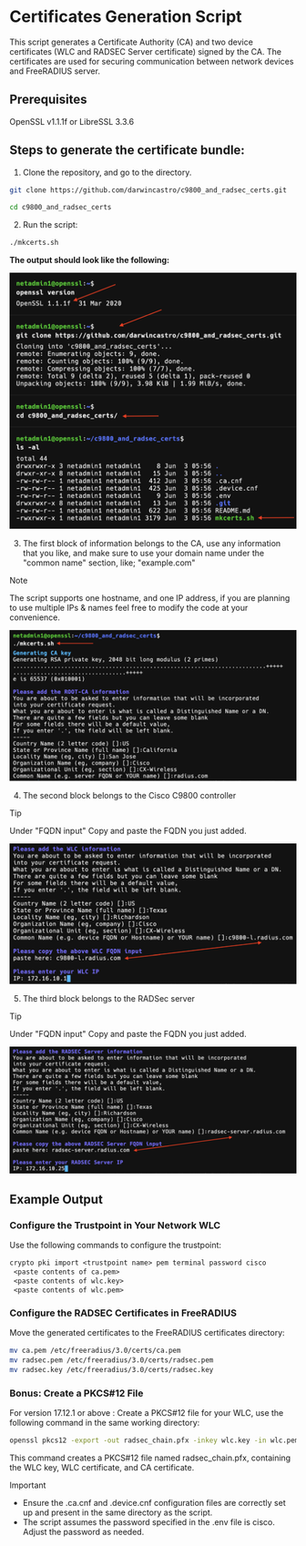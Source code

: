 # Certificates Generation Script

This script generates a Certificate Authority (CA) and two device certificates (WLC and RADSEC Server certificate) signed by the CA. The certificates are used for securing communication between network devices and FreeRADIUS server.

## Prerequisites

OpenSSL v1.1.1f or LibreSSL 3.3.6

## Steps to generate the certificate bundle:

1. Clone the repository, and go to the directory.

```sh
git clone https://github.com/darwincastro/c9800_and_radsec_certs.git
```

```sh
cd c9800_and_radsec_certs
```
2. Run the script:

```sh
./mkcerts.sh
```

**The output should look like the following:**

![cloning repository](./examples/Image1.png)

3. The first block of information belongs to the CA, use any information that you like, and make sure to use your domain name under the "common name" section, like; "example.com"

> [!NOTE]  
> The script supports one hostname, and one IP address, if you are planning to use multiple IPs & names feel free to modify the code at your convenience.

![CA Information](./examples/image2.png)

4. The second block belongs to the Cisco C9800 controller

> [!TIP]
> Under "FQDN input" Copy and paste the FQDN you just added.

![WLC Information](./examples/image3.png)

5. The third block belongs to the RADSec server

> [!TIP]
> Under "FQDN input" Copy and paste the FQDN you just added.

![RADS Information](./examples/image4.png)

## Example Output

### Configure the Trustpoint in Your Network WLC

Use the following commands to configure the trustpoint:

```
crypto pki import <trustpoint name> pem terminal password cisco
 <paste contents of ca.pem>
 <paste contents of wlc.key>
 <paste contents of wlc.pem>
```

### Configure the RADSEC Certificates in FreeRADIUS

Move the generated certificates to the FreeRADIUS certificates directory:

```sh
mv ca.pem /etc/freeradius/3.0/certs/ca.pem
mv radsec.pem /etc/freeradius/3.0/certs/radsec.pem
mv radsec.key /etc/freeradius/3.0/certs/radsec.key
```

### Bonus: Create a PKCS#12 File

For version 17.12.1 or above :
Create a PKCS#12 file for your WLC, use the following command in the same working directory:

```sh
openssl pkcs12 -export -out radsec_chain.pfx -inkey wlc.key -in wlc.pem -certfile ca.pem
```

This command creates a PKCS#12 file named radsec_chain.pfx, containing the WLC key, WLC certificate, and CA certificate.

> [!IMPORTANT]  
> - Ensure the .ca.cnf and .device.cnf configuration files are correctly set up and present in the same directory as the script.
> - The script assumes the password specified in the .env file is cisco. Adjust the password as needed.
